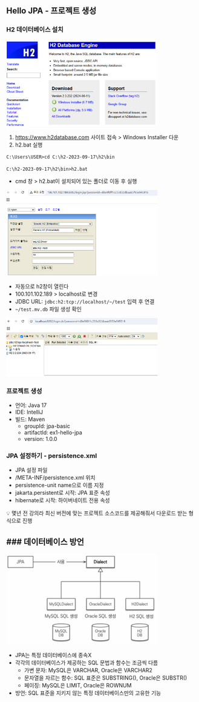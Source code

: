 ## Hello JPA - 프로젝트 생성

### H2 데이터베이스 설치

<img src="https://github.com/iieunji023/jpa-with-spring-boot-basic/blob/main/images/h2설치1.png" width="400">

1. https://www.h2database.com 사이트 접속 > Windows Installer 다운
2. h2.bat 실행

```
C:\Users\USER>cd C:\h2-2023-09-17\h2\bin

C:\h2-2023-09-17\h2\bin>h2.bat
```

- cmd 창 > h2.bat이 설치되어 있는 폴더로 이동 후 실행

<img src="https://github.com/iieunji023/jpa-with-spring-boot-basic/blob/main/images/h2설치2.png" width="400">

- 자동으로 h2창이 열린다
- 100.101.102.189 > localhost로 변경
- JDBC URL: `jdbc:h2:tcp://localhost/~/test` 입력 후 연결
- `~/test.mv.db` 파일 생성 확인

<img src="https://github.com/iieunji023/jpa-with-spring-boot-basic/blob/main/images/h2설치3.png" width="400">

### 프로젝트 생성

- 언어: Java 17
- IDE: IntelliJ
- 빌드: Maven
    - groupId: jpa-basic
    - artifactId: ex1-hello-jpa
    - version: 1.0.0

### JPA 설정하기 - persistence.xml

- JPA 설정 파일
- /META-INF/persistence.xml 위치
- persistence-unit name으로 이름 지정
- jakarta.persistent로 시작: JPA 표준 속성
- hibernate로 시작: 하이버네이트 전용 속성

💡 몇년 전 강의라 최신 버전에 맞는 프로젝트 소스코드를 제공해줘서 다운로드 받는 형식으로 진행

## ### 데이터베이스 방언

<img src="https://github.com/iieunji023/jpa-with-spring-boot-basic/blob/main/images/데이터베이스_방언.png" width="400">

- JPA는 특정 데이터베이스에 종속X
- 각각의 데이터베이스가 제공하는 SQL 문법과 함수는 조금씩 다름
  - 가변 문자: MySQL은 VARCHAR, Oracle은 VARCHAR2
  - 문자열을 자르는 함수: SQL 표준은 SUBSTRING(), Oracle은 SUBSTR()
  - 페이징: MySQL은 LIMIT, Oracle은 ROWNUM
- 방언: SQL 표준을 지키지 않는 특정 데이터베이스만의 고유한 기능